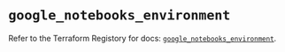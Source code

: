# `google_notebooks_environment`

Refer to the Terraform Registory for docs: [`google_notebooks_environment`](https://registry.terraform.io/providers/hashicorp/google-beta/5.4.0/docs/resources/google_notebooks_environment).
